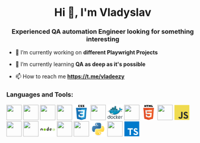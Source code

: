 <h1 align="center">Hi 👋, I'm Vladyslav</h1>
<h3 align="center">Experienced QA automation Engineer looking for something interesting</h3>

- 🔭 I’m currently working on **different Playwright Projects**

- 🌱 I’m currently learning **QA as deep as it's possible**

- 📫 How to reach me **https://t.me/vladeezy**

<h3 align="left">Languages and Tools:</h3>
<p align="left"> <img src="https://pbs.twimg.com/profile_images/1318604600677527552/stk8sqYZ_400x400.png" width="40" height="40"/>
<img src="https://avatars.githubusercontent.com/u/72550141?v=4" width="40" height="40"/>
<img src="https://www.svgrepo.com/show/360454/gitlab.svg"  width="40" height="40"/>
<img src="https://www.vectorlogo.zone/logos/circleci/circleci-icon.svg" width="40" height="40"/> 
<img src="https://raw.githubusercontent.com/devicons/devicon/master/icons/css3/css3-original-wordmark.svg" width="40" height="40"/> 
<img src="https://raw.githubusercontent.com/simple-icons/simple-icons/6e46ec1fc23b60c8fd0d2f2ff46db82e16dbd75f/icons/cypress.svg" width="40" height="40"/> 
<img src="https://raw.githubusercontent.com/devicons/devicon/master/icons/docker/docker-original-wordmark.svg" width="40" height="40"/> 
<img src="https://www.vectorlogo.zone/logos/git-scm/git-scm-icon.svg" width="40" height="40"/> 
<img src="https://raw.githubusercontent.com/devicons/devicon/master/icons/html5/html5-original-wordmark.svg" width="40" height="40"/> 
<img src="https://www.vectorlogo.zone/logos/jasmine/jasmine-icon.svg" width="40" height="40"/> 
<img src="https://raw.githubusercontent.com/devicons/devicon/master/icons/javascript/javascript-original.svg" width="40" height="40"/> 
<img src="https://www.vectorlogo.zone/logos/jenkins/jenkins-icon.svg" width="40" height="40"/> 
<img src="https://www.vectorlogo.zone/logos/mochajs/mochajs-icon.svg" width="40" height="40"/> 
<img src="https://raw.githubusercontent.com/devicons/devicon/master/icons/nodejs/nodejs-original-wordmark.svg" width="40" height="40"/> 
<img src="https://www.vectorlogo.zone/logos/getpostman/getpostman-icon.svg"  width="40" height="40"/> 
<img src="https://seeklogo.com/images/A/appium-logo-7A2DD5B4E3-seeklogo.com.png"  width="40" height="40"/> 
<img src="https://raw.githubusercontent.com/devicons/devicon/master/icons/python/python-original.svg" width="40" height="40"/> 
<img src="https://raw.githubusercontent.com/detain/svg-logos/780f25886640cef088af994181646db2f6b1a3f8/svg/selenium-logo.svg" width="40" height="40"/> 
<img src="https://raw.githubusercontent.com/devicons/devicon/master/icons/typescript/typescript-original.svg" width="40" height="40"/>
</p>
